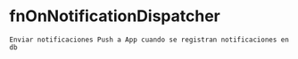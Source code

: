 # fnOnNotificationDispatcher
    Enviar notificaciones Push a App cuando se registran notificaciones en db


